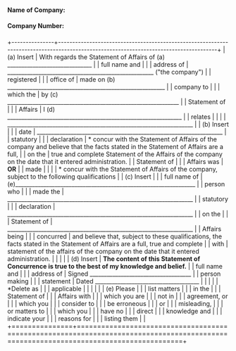 #### Name of Company: 

#### Company Number:

#### 

+---------------+--------------------------------------------------------------------------------------------------------------------------------------+
| \(a\) Insert  | With regards the Statement of Affairs of (a) \_\_\_\_\_\_\_\_\_\_\_\_\_\_\_\_\_\_\_\_\_\_\_\_\_\_\_\_\_\_                            |
| full name and |                                                                                                                                      |
| address of    | \_\_\_\_\_\_\_\_\_\_\_\_\_\_\_\_\_\_\_\_\_\_\_\_\_\_\_\_\_\_\_\_\_\_\_\_\_\_\_\_\_\_\_\_\_\_\_\_\_\_\_\_ ("the company")             |
| registered    |                                                                                                                                      |
| office of     | made on (b) \_\_\_\_\_\_\_\_\_\_\_\_\_\_\_\_\_\_\_\_\_\_\_\_\_\_\_\_\_\_\_\_\_\_\_\_\_\_\_\_\_\_\_\_\_\_\_\_\_\_\_\_\_\_\_\_         |
| company to    |                                                                                                                                      |
| which the     | by (c) \_\_\_\_\_\_\_\_\_\_\_\_\_\_\_\_\_\_\_\_\_\_\_\_\_\_\_\_\_\_\_\_\_\_\_\_\_\_\_\_\_\_\_\_\_\_\_\_\_\_\_\_\_\_\_\_\_\_\_\_\_    |
| Statement of  |                                                                                                                                      |
| Affairs       | I (d) \_\_\_\_\_\_\_\_\_\_\_\_\_\_\_\_\_\_\_\_\_\_\_\_\_\_\_\_\_\_\_\_\_\_\_\_\_\_\_\_\_\_\_\_\_\_\_\_\_\_\_\_\_\_\_\_\_\_\_\_\_\_   |
| relates       |                                                                                                                                      |
|               | \_\_\_\_\_\_\_\_\_\_\_\_\_\_\_\_\_\_\_\_\_\_\_\_\_\_\_\_\_\_\_\_\_\_\_\_\_\_\_\_\_\_\_\_\_\_\_\_\_\_\_\_\_\_\_\_\_\_\_\_\_\_\_\_\_\_ |
| \(b\) Insert  |                                                                                                                                      |
| date          | \_\_\_\_\_\_\_\_\_\_\_\_\_\_\_\_\_\_\_\_\_\_\_\_\_\_\_\_\_\_\_\_\_\_\_\_\_\_\_\_\_\_\_\_\_\_\_\_\_\_\_\_\_\_\_\_\_\_\_\_\_\_\_\_\_\_ |
| statutory     |                                                                                                                                      |
| declaration   | \* concur with the Statement of Affairs of the company and believe that the facts stated in the Statement of Affairs are a full,     |
| on the        | true and complete Statement of the Affairs of the company on the date that it entered administration.                                |
| Statement of  |                                                                                                                                      |
| Affairs was   | **OR**                                                                                                                               |
| made          |                                                                                                                                      |
|               | \* concur with the Statement of Affairs of the company, subject to the following qualifications                                      |
| \(c\) Insert  |                                                                                                                                      |
| full name of  | (e)\_\_\_\_\_\_\_\_\_\_\_\_\_\_\_\_\_\_\_\_\_\_\_\_\_\_\_\_\_\_\_\_\_\_\_\_\_\_\_\_\_\_\_\_\_\_\_\_\_\_\_\_\_\_\_\_\_\_\_\_\_\_\_\_  |
| person who    |                                                                                                                                      |
| made the      | \_\_\_\_\_\_\_\_\_\_\_\_\_\_\_\_\_\_\_\_\_\_\_\_\_\_\_\_\_\_\_\_\_\_\_\_\_\_\_\_\_\_\_\_\_\_\_\_\_\_\_\_\_\_\_\_\_\_\_\_\_\_\_\_\_\_ |
| statutory     |                                                                                                                                      |
| declaration   | \_\_\_\_\_\_\_\_\_\_\_\_\_\_\_\_\_\_\_\_\_\_\_\_\_\_\_\_\_\_\_\_\_\_\_\_\_\_\_\_\_\_\_\_\_\_\_\_\_\_\_\_\_\_\_\_\_\_\_\_\_\_\_\_\_\_ |
| on the        |                                                                                                                                      |
| Statement of  | \_\_\_\_\_\_\_\_\_\_\_\_\_\_\_\_\_\_\_\_\_\_\_\_\_\_\_\_\_\_\_\_\_\_\_\_\_\_\_\_\_\_\_\_\_\_\_\_\_\_\_\_\_\_\_\_\_\_\_\_\_\_\_\_\_\_ |
| Affairs being |                                                                                                                                      |
| concurred     | and believe that, subject to these qualifications, the facts stated in the Statement of Affairs are a full, true and complete        |
| with          | statement of the affairs of the company on the date that it entered administration.                                                  |
|               |                                                                                                                                      |
| \(d\) Insert  | **The content of this Statement of Concurrence is true to the best of my knowledge and belief.**                                     |
| full name and |                                                                                                                                      |
| address of    | Signed \_\_\_\_\_\_\_\_\_\_\_\_\_\_\_\_\_\_\_\_\_\_\_\_\_\_\_\_\_\_\_\_\_\_\_\_                                                      |
| person making |                                                                                                                                      |
| statement     | Dated \_\_\_\_\_\_\_\_\_\_\_\_\_\_\_\_\_\_\_\_\_\_\_\_\_\_\_\_\_\_\_\_\_\_\_\_\_                                                     |
|               |                                                                                                                                      |
| \*Delete as   |                                                                                                                                      |
| applicable    |                                                                                                                                      |
|               |                                                                                                                                      |
| \(e\) Please  |                                                                                                                                      |
| list matters  |                                                                                                                                      |
| in the        |                                                                                                                                      |
| Statement of  |                                                                                                                                      |
| Affairs with  |                                                                                                                                      |
| which you are |                                                                                                                                      |
| not in        |                                                                                                                                      |
| agreement, or |                                                                                                                                      |
| which you     |                                                                                                                                      |
| consider to   |                                                                                                                                      |
| be erroneous  |                                                                                                                                      |
| or            |                                                                                                                                      |
| misleading,   |                                                                                                                                      |
| or matters to |                                                                                                                                      |
| which you     |                                                                                                                                      |
| have no       |                                                                                                                                      |
| direct        |                                                                                                                                      |
| knowledge and |                                                                                                                                      |
| indicate your |                                                                                                                                      |
| reasons for   |                                                                                                                                      |
| listing them  |                                                                                                                                      |
+===============+======================================================================================================================================+
